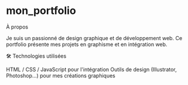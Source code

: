 # mon_portfolio
 À propos

Je suis un passionné de design graphique et de développement web. Ce portfolio présente mes projets en graphisme et en intégration web.

🛠️ Technologies utilisées

HTML / CSS / JavaScript pour l'intégration
Outils de design (Illustrator, Photoshop…) pour mes créations graphiques
